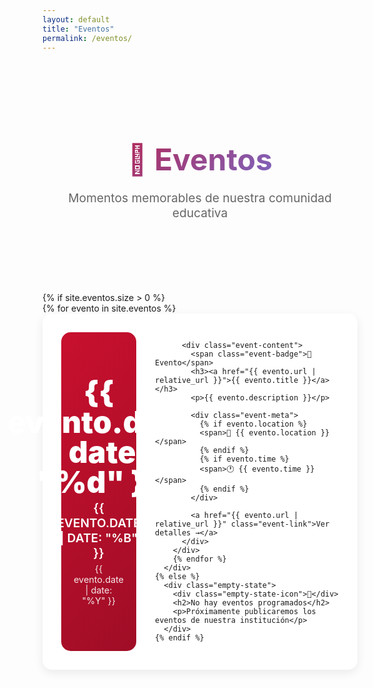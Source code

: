 ```yaml
---
layout: default
title: "Eventos"
permalink: /eventos/
---
```


<style>
.page-header {
    padding: 60px 0 40px;
    text-align: center;
}

.page-header h1 {
    font-size: clamp(2rem, 5vw, 3rem);
    margin-bottom: 20px;
    background: linear-gradient(135deg, #c8102e, #667eea);
    -webkit-background-clip: text;
    -webkit-text-fill-color: transparent;
    background-clip: text;
}

.page-header p {
    font-size: clamp(1rem, 2vw, 1.2rem);
    color: #666;
}

.events-timeline {
    max-width: 1000px;
    margin: 0 auto;
}

.event-item {
    display: grid;
    grid-template-columns: 120px 1fr;
    gap: 30px;
    margin-bottom: 30px;
    padding: 30px;
    background: white;
    border-radius: 15px;
    box-shadow: 0 5px 15px rgba(0,0,0,0.08);
    transition: all 0.3s ease;
}

.event-item:hover {
    transform: translateY(-5px);
    box-shadow: 0 10px 30px rgba(0,0,0,0.15);
}

.event-date {
    background: linear-gradient(135deg, #c8102e, #a00d26);
    border-radius: 15px;
    padding: 20px;
    text-align: center;
    color: white;
    display: flex;
    flex-direction: column;
    justify-content: center;
    align-items: center;
    min-height: 120px;
}

.event-date .day {
    font-size: 3rem;
    font-weight: 900;
    line-height: 1;
}

.event-date .month {
    font-size: 1.2rem;
    font-weight: 600;
    text-transform: uppercase;
    margin-top: 5px;
}

.event-date .year {
    font-size: 0.9rem;
    opacity: 0.9;
    margin-top: 5px;
}

.event-badge {
    display: inline-block;
    background: #2d8659;
    color: white;
    padding: 6px 16px;
    border-radius: 20px;
    font-size: 0.85rem;
    margin-bottom: 12px;
    font-weight: 600;
}

.event-content h3 {
    font-size: clamp(1.3rem, 3vw, 1.8rem);
    margin-bottom: 12px;
}

.event-content h3 a {
    color: #333;
    text-decoration: none;
    transition: color 0.3s;
}

.event-content h3 a:hover {
    color: #667eea;
}

.event-content > p {
    color: #666;
    margin-bottom: 15px;
    line-height: 1.6;
}

.event-meta {
    display: flex;
    flex-wrap: wrap;
    gap: 15px;
    margin-bottom: 20px;
    font-size: 0.95rem;
    color: #888;
}

.event-meta span {
    display: flex;
    align-items: center;
    gap: 5px;
}

.event-link {
    display: inline-block;
    padding: 12px 28px;
    background: linear-gradient(135deg, #667eea, #764ba2);
    color: white;
    text-decoration: none;
    border-radius: 25px;
    font-weight: 600;
    transition: all 0.3s;
}

.event-link:hover {
    transform: translateX(5px);
    box-shadow: 0 5px 15px rgba(102, 126, 234, 0.4);
}

.empty-state {
    text-align: center;
    padding: 80px 20px;
}

.empty-state-icon {
    font-size: 5rem;
    margin-bottom: 20px;
    opacity: 0.5;
}

.empty-state h2 {
    font-size: 2rem;
    color: #666;
    margin-bottom: 10px;
}

.empty-state p {
    color: #999;
    font-size: 1.1rem;
}

/* Responsive */
@media (max-width: 768px) {
    .event-item {
        grid-template-columns: 1fr;
        gap: 20px;
        padding: 20px;
    }
    
    .event-date {
        flex-direction: row;
        justify-content: space-around;
        min-height: auto;
        padding: 15px;
    }
    
    .event-date .day {
        font-size: 2.5rem;
    }
    
    .event-date .month {
        font-size: 1rem;
    }
    
    .page-header {
        padding: 40px 0 30px;
    }
}

@media (max-width: 480px) {
    .event-date {
        flex-direction: column;
        gap: 5px;
    }
    
    .event-meta {
        flex-direction: column;
        gap: 8px;
    }
}
</style>

<div class="container">
  
<header class="page-header" data-aos="fade-down">
    <h1 class="page-title">
    <span class="icon">📅</span>
    Eventos
    </h1>
    <p class="page-subtitle">Momentos memorables de nuestra comunidad educativa</p>
</header>


  <section class="eventos-list">
    {% if site.eventos.size > 0 %}
      <div class="events-timeline">
        {% for evento in site.eventos %}
        <div class="event-item">
          <div class="event-date">
            <span class="day">{{ evento.date | date: "%d" }}</span>
            <span class="month">{{ evento.date | date: "%b" }}</span>
            <span class="year">{{ evento.date | date: "%Y" }}</span>
          </div>
          
          <div class="event-content">
            <span class="event-badge">📅 Evento</span>
            <h3><a href="{{ evento.url | relative_url }}">{{ evento.title }}</a></h3>
            <p>{{ evento.description }}</p>
            
            <div class="event-meta">
              {% if evento.location %}
              <span>📍 {{ evento.location }}</span>
              {% endif %}
              {% if evento.time %}
              <span>🕐 {{ evento.time }}</span>
              {% endif %}
            </div>
            
            <a href="{{ evento.url | relative_url }}" class="event-link">Ver detalles →</a>
          </div>
        </div>
        {% endfor %}
      </div>
    {% else %}
      <div class="empty-state">
        <div class="empty-state-icon">📅</div>
        <h2>No hay eventos programados</h2>
        <p>Próximamente publicaremos los eventos de nuestra institución</p>
      </div>
    {% endif %}
  </section>
</div>